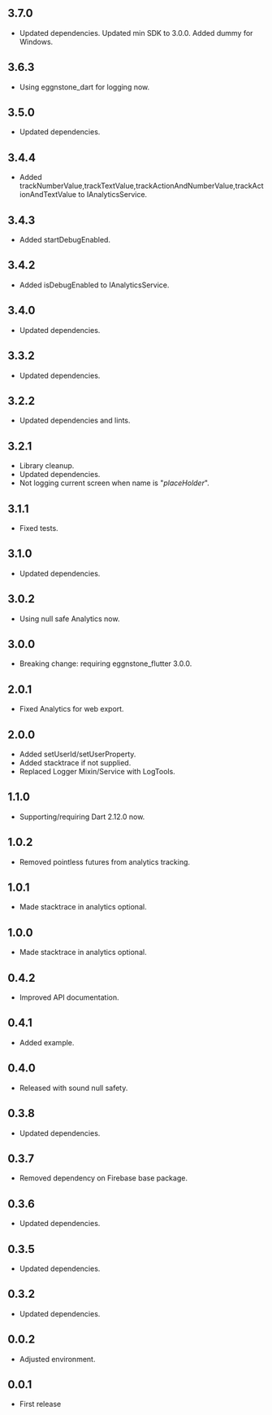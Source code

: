 ## 3.7.0

* Updated dependencies. Updated min SDK to 3.0.0. Added dummy for Windows.

## 3.6.3

* Using eggnstone_dart for logging now.

## 3.5.0

* Updated dependencies.

## 3.4.4

* Added trackNumberValue,trackTextValue,trackActionAndNumberValue,trackActionAndTextValue to IAnalyticsService.

## 3.4.3

* Added startDebugEnabled.

## 3.4.2

* Added isDebugEnabled to IAnalyticsService.

## 3.4.0

* Updated dependencies.

## 3.3.2

* Updated dependencies.

## 3.2.2

* Updated dependencies and lints.

## 3.2.1

* Library cleanup.
* Updated dependencies.
* Not logging current screen when name is "_placeHolder_".

## 3.1.1

* Fixed tests.

## 3.1.0

* Updated dependencies.

## 3.0.2

* Using null safe Analytics now.

## 3.0.0

* Breaking change: requiring eggnstone_flutter 3.0.0.

## 2.0.1

- Fixed Analytics for web export.

## 2.0.0

* Added setUserId/setUserProperty.
* Added stacktrace if not supplied.
* Replaced Logger Mixin/Service with LogTools.

## 1.1.0

* Supporting/requiring Dart 2.12.0 now.

## 1.0.2

* Removed pointless futures from analytics tracking.

## 1.0.1

* Made stacktrace in analytics optional. 

## 1.0.0

* Made stacktrace in analytics optional. 

## 0.4.2

* Improved API documentation.

## 0.4.1

* Added example.

## 0.4.0

* Released with sound null safety.

## 0.3.8

* Updated dependencies.

## 0.3.7

* Removed dependency on Firebase base package.

## 0.3.6

* Updated dependencies.

## 0.3.5

* Updated dependencies.

## 0.3.2

* Updated dependencies.

## 0.0.2

* Adjusted environment.

## 0.0.1

* First release
